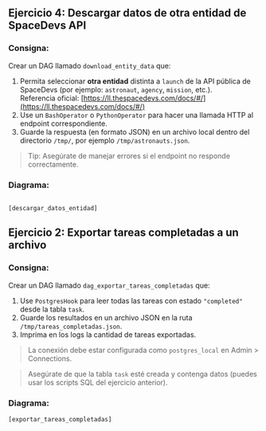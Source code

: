 ## **Ejercicio 4: Descargar datos de otra entidad de SpaceDevs API**

### Consigna:

Crear un DAG llamado `download_entity_data` que:

1. Permita seleccionar **otra entidad** distinta a `launch` de la API pública de SpaceDevs (por ejemplo: `astronaut`, `agency`, `mission`, etc.).  
   Referencia oficial: [https://ll.thespacedevs.com/docs/#/](https://ll.thespacedevs.com/docs/#/)
2. Use un `BashOperator` o `PythonOperator` para hacer una llamada HTTP al endpoint correspondiente.
3. Guarde la respuesta (en formato JSON) en un archivo local dentro del directorio `/tmp/`, por ejemplo `/tmp/astronauts.json`.

> Tip: Asegúrate de manejar errores si el endpoint no responde correctamente.

### Diagrama:

```

[descargar_datos_entidad]

```

## Ejercicio 2: Exportar tareas completadas a un archivo

### Consigna:

Crear un DAG llamado `dag_exportar_tareas_completadas` que:

1. Use `PostgresHook` para leer todas las tareas con estado `"completed"` desde la tabla `task`.
2. Guarde los resultados en un archivo JSON en la ruta `/tmp/tareas_completadas.json`.
3. Imprima en los logs la cantidad de tareas exportadas.

> La conexión debe estar configurada como `postgres_local` en Admin > Connections.

> Asegúrate de que la tabla `task` esté creada y contenga datos (puedes usar los scripts SQL del ejercicio anterior).

### Diagrama:

```
[exportar_tareas_completadas]
```
 
